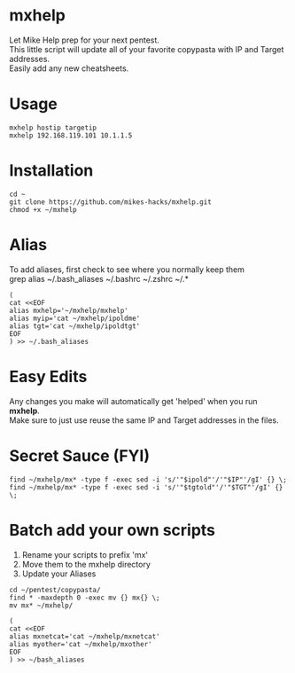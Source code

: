 # mxhelp
Let Mike Help prep for your next pentest.  
This little script will update all of your favorite copypasta with IP and Target addresses.  
Easily add any new cheatsheets.  

# Usage
```
mxhelp hostip targetip
mxhelp 192.168.119.101 10.1.1.5
```

# Installation
```
cd ~
git clone https://github.com/mikes-hacks/mxhelp.git
chmod +x ~/mxhelp
```

# Alias
To add aliases, first check to see where you normally keep them  
grep alias ~/.bash_aliases ~/.bashrc ~/.zshrc ~/.*

```
(
cat <<EOF
alias mxhelp='~/mxhelp/mxhelp'
alias myip='cat ~/mxhelp/ipoldme'
alias tgt='cat ~/mxhelp/ipoldtgt'
EOF
) >> ~/.bash_aliases
```

# Easy Edits
Any changes you make will automatically get 'helped' when you run **mxhelp**.  
Make sure to just use reuse the same IP and Target addresses in the files.  


# Secret Sauce (FYI)
```
find ~/mxhelp/mx* -type f -exec sed -i 's/'"$ipold"'/'"$IP"'/gI' {} \;
find ~/mxhelp/mx* -type f -exec sed -i 's/'"$tgtold"'/'"$TGT"'/gI' {} \;
```

# Batch add your own scripts
1. Rename your scripts to prefix 'mx'
1. Move them to the mxhelp directory
1. Update your Aliases

```
cd ~/pentest/copypasta/
find * -maxdepth 0 -exec mv {} mx{} \;
mv mx* ~/mxhelp/

(
cat <<EOF
alias mxnetcat='cat ~/mxhelp/mxnetcat'
alias myother='cat ~/mxhelp/mxother'
EOF
) >> ~/bash_aliases
```
